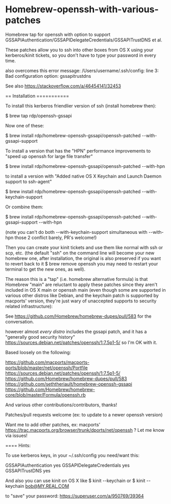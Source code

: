 # Homebrew-openssh-with-various-patches

Homebrew tap for openssh with option to support GSSAPIAuthentication/GSSAPIDelegateCredentials/GSSAPITrustDNS et al.

These patches allow you to ssh into other boxes from OS X using your kerberos/kinit tickets, so you don't have to type your password in every time.

also overcomes this error message: 
/Users/username/.ssh/config: line 3: Bad configuration option: gssapitrustdns
  
See also https://stackoverflow.com/a/46454141/32453

== Installation ===========

To install this kerberos friendlier version of ssh (install homebrew then):

$ brew tap rdp/openssh-gssapi

Now one of these:

$ brew install rdp/homebrew-openssh-gssapi/openssh-patched --with-gssapi-support

To install a version that has the "HPN" performance improvements to "speed up openssh for large file transfer"

$ brew install rdp/homebrew-openssh-gssapi/openssh-patched --with-hpn

to install a version with "Added native OS X Keychain and Launch Daemon support to ssh-agent"

$ brew install rdp/homebrew-openssh-gssapi/openssh-patched --with-keychain-support

Or combine them:

$ brew install rdp/homebrew-openssh-gssapi/openssh-patched --with-gssapi-support --with-hpn

(note you can't do both --with-keychain-support simultaneous with --with-hpn those 2 conflict barely, PR's welcome!)

Then you can create your kinit tickets and use them like normal with ssh or scp, etc.
(the default "ssh" on the command line will become your new homebrew one, after installation,
the original is also preserved if you want to revert back to it $ brew remove openssh
you may need to restart your terminal to get the new ones, as well).

The reason this is a "tap" (i.e. homebrew alternative formula) is that Homebrew "main" are reluctant to apply these patches 
since they aren't included in OS X main or openssh main (even though some are supported in various other distros like Debian,
and the keychain patch is supported by macports' version, they're just wary of unaccepted supports to security related infrastructure):

See https://github.com/Homebrew/homebrew-dupes/pull/583 for the conversation.

however almost *every distro* includes the gssapi patch, and it has a "generally good security history"
https://sources.debian.net/patches/openssh/1:7.5p1-5/
so I'm OK with it.

Based loosely on the following:

https://github.com/macports/macports-ports/blob/master/net/openssh/Portfile
https://sources.debian.net/patches/openssh/1:7.5p1-5/
https://github.com/Homebrew/homebrew-dupes/pull/583
https://github.com/seththeriault/homebrew-openssh-gssapi
https://github.com/Homebrew/homebrew-core/blob/master/Formula/openssh.rb

And various other contributions/contributors, thanks!

Patches/pull requests welcome (ex: to update to a newer openssh version)

Want me to add other patches, ex: macports' https://trac.macports.org/browser/trunk/dports/net/openssh ? Let me know via issues!

==== Hints:

To use kerberos keys, in your ~/.ssh/config you need/want this:

GSSAPIAuthentication yes
GSSAPIDelegateCredentials yes
GSSAPITrustDNS yes

And also you can use kinit on OS X like
$ kinit --keychain
or
$ kinit --keychain bob@MY.REAL.COM

to "save" your password: https://superuser.com/a/950769/39364
